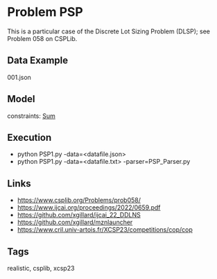# Problem PSP

This is a particular case of the Discrete Lot Sizing Problem (DLSP); see Problem 058 on CSPLib.

## Data Example
  001.json

## Model
  constraints: [Sum](http://pycsp.org/documentation/constraints/Sum)

## Execution
  - python PSP1.py -data=<datafile.json>
  - python PSP1.py -data=<datafile.txt> -parser=PSP_Parser.py

## Links
  - https://www.csplib.org/Problems/prob058/
  - https://www.ijcai.org/proceedings/2022/0659.pdf
  - https://github.com/xgillard/ijcai_22_DDLNS
  - https://github.com/xgillard/mznlauncher
  - https://www.cril.univ-artois.fr/XCSP23/competitions/cop/cop

## Tags
  realistic, csplib, xcsp23
